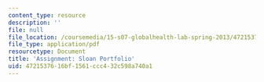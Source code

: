 ```yaml
---
content_type: resource
description: ''
file: null
file_location: /coursemedia/15-s07-globalhealth-lab-spring-2013/4721537616bf1561ccc432c598a740a1_MIT15_S07S13_sloanportfol.pdf
file_type: application/pdf
resourcetype: Document
title: 'Assignment: Sloan Portfolio'
uid: 47215376-16bf-1561-ccc4-32c598a740a1
---
```

